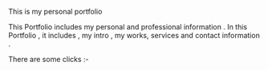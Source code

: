 This is my personal portfolio

This Portfolio includes my personal and professional information .
In this Portfolio , it includes , my intro , my works, services and contact information .

There are some clicks :-

